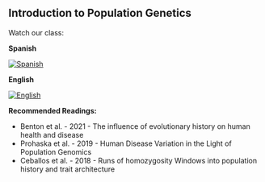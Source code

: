 ## Introduction to Population Genetics 

Watch our class:

**Spanish**

[![Spanish](https://img.youtube.com/vi/HSpnjmrfOSA/0.jpg)](https://youtube.com/watch?v=HSpnjmrfOSA)

**English** 

[![English](https://img.youtube.com/vi/u5_QeeBT6l8/0.jpg)](https://youtube.com/watch?v=u5_QeeBT6l8)


**Recommended Readings:**
- Benton et al. - 2021 - The influence of evolutionary history on human health and disease
- Prohaska et al. - 2019 - Human Disease Variation in the Light of Population Genomics
- Ceballos et al. - 2018 - Runs of homozygosity Windows into population history and trait architecture
